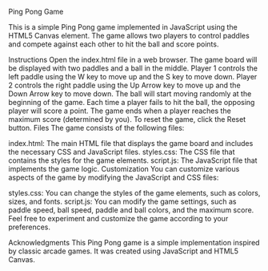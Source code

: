 Ping Pong Game




This is a simple Ping Pong game implemented in JavaScript using the HTML5 Canvas element. The game allows two players to control paddles and compete against each other to hit the ball and score points.

Instructions
Open the index.html file in a web browser.
The game board will be displayed with two paddles and a ball in the middle.
Player 1 controls the left paddle using the W key to move up and the S key to move down.
Player 2 controls the right paddle using the Up Arrow key to move up and the Down Arrow key to move down.
The ball will start moving randomly at the beginning of the game.
Each time a player fails to hit the ball, the opposing player will score a point.
The game ends when a player reaches the maximum score (determined by you).
To reset the game, click the Reset button.
Files
The game consists of the following files:

index.html: The main HTML file that displays the game board and includes the necessary CSS and JavaScript files.
styles.css: The CSS file that contains the styles for the game elements.
script.js: The JavaScript file that implements the game logic.
Customization
You can customize various aspects of the game by modifying the JavaScript and CSS files:

styles.css: You can change the styles of the game elements, such as colors, sizes, and fonts.
script.js: You can modify the game settings, such as paddle speed, ball speed, paddle and ball colors, and the maximum score.
Feel free to experiment and customize the game according to your preferences.

Acknowledgments
This Ping Pong game is a simple implementation inspired by classic arcade games. It was created using JavaScript and HTML5 Canvas.
